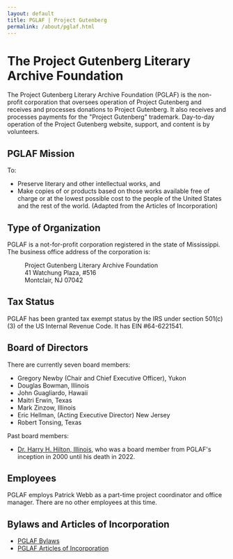 ```yaml
---
layout: default
title: PGLAF | Project Gutenberg
permalink: /about/pglaf.html
---
```


The Project Gutenberg Literary Archive Foundation
=================================================

The Project Gutenberg Literary Archive Foundation (PGLAF) is the non-profit corporation that oversees operation of Project Gutenberg and receives and processes donations to Project Gutenberg. It also receives and processes payments for the "Project Gutenberg" trademark. Day-to-day operation of the Project Gutenberg website, support, and content is by volunteers.

## PGLAF Mission

To:
* Preserve literary and other intellectual works, and
* Make copies of or products based on those works available free of charge or at the lowest possible cost to the people of the United States and the rest of the world. (Adapted from the Articles of Incorporation)

## Type of Organization

PGLAF is a not-for-profit corporation registered in the state of Mississippi. The business office address of the corporation is:

<dl><dd>  Project Gutenberg Literary Archive Foundation</dd>
<dd>  41 Watchung Plaza, #516</dd>
<dd>  Montclair, NJ 07042</dd></dl>

## Tax Status

PGLAF has been granted tax exempt status by the IRS under section 501(c)(3) of the US Internal Revenue Code. It has EIN #64-6221541. 

## Board of Directors

There are currently seven board members:

* Gregory Newby (Chair and Chief Executive Officer), Yukon
* Douglas Bowman, Illinois
* John Guagliardo, Hawaii
* Maitri Erwin, Texas
* Mark Zinzow, Illinois
* Eric Hellman, (Acting Executive Director) New Jersey
* Robert Tonsing, Texas

Past board members:

* [Dr. Harry H. Hilton, Illinois](https://aerospace.illinois.edu/news/46217), who was a board member from PGLAF's inception in 2000 until his death in 2022.

## Employees

PGLAF employs Patrick Webb as a part-time project coordinator and office manager. There are no other employees at this time.

## Bylaws and Articles of Incorporation

* [PGLAF Bylaws](/gutenberg/pglaf_bylaws)
* [PGLAF Articles of Incorporation](/gutenberg/pglaf_articles_of_incorporation.pdf)
